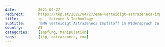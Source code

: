 ```yaml
---
date:          2021-04-27
redirect:      https://tkp.at/2021/04/27/ema-verteidigt-astrazeneca-impfstoff-im-widerspruch-zu-eigenen-daten/
title:         tp - Science & Technology
subtitle:      'EMA verteidigt AstraZeneca Impfstoff im Widerspruch zu eigenen Daten'
country:       AT
categories:    [Impfung, Manipulation]
tags:          [tkp, astrazeneca, ema]
---
```

